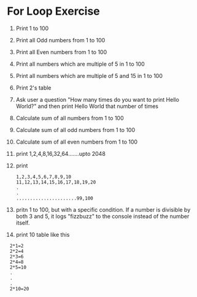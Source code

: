 # For Loop Exercise

1. Print 1 to 100
2. Print all Odd numbers from 1 to 100
3. Print all Even numbers from 1 to 100
4. Print all numbers which are multiple of 5 in 1 to 100
5. Print all numbers which are multiple of 5 and 15 in 1 to 100
6. Print 2's table
7. Ask user a question "How many times do you want to print Hello World?" and then print Hello World that number of times
8. Calculate sum of all numbers from 1 to 100
9. Calculate sum of all odd numbers from 1 to 100
10. Calculate sum of all even numbers from 1 to 100
11. print 1,2,4,8,16,32,64.......upto 2048
12. print
    ```
    1,2,3,4,5,6,7,8,9,10
    11,12,13,14,15,16,17,18,19,20
    .
    .
    ......................99,100
    ```
13. pritn 1 to 100, but with a specific condition. If a number is divisible by both 3 and 5, it logs "fizzbuzz" to the console instead of the number itself.

14. print 10 table like this

```
 2*1=2
 2*2=4
 2*3=6
 2*4=8
 2*5=10
 .
 .
 .
 2*10=20
```
